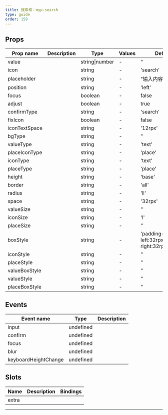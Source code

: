 ```yaml
---
title: 搜索框：myp-search
type: guide
order: 159
---
```


## Props

| Prop name     | Description | Type           | Values | Default                                   |
| ------------- | ----------- | -------------- | ------ | ----------------------------------------- |
| value         |             | string\|number | -      | ''                                        |
| icon          |             | string         | -      | 'search'                                  |
| placeholder   |             | string         | -      | "输入内容开始搜索"                        |
| position      |             | string         | -      | 'left'                                    |
| focus         |             | boolean        | -      | false                                     |
| adjust        |             | boolean        | -      | true                                      |
| confirmType   |             | string         | -      | 'search'                                  |
| fixIcon       |             | boolean        | -      | false                                     |
| iconTextSpace |             | string         | -      | '12rpx'                                   |
| bgType        |             | string         | -      | ''                                        |
| valueType     |             | string         | -      | 'text'                                    |
| placeIconType |             | string         | -      | 'place'                                   |
| iconType      |             | string         | -      | 'text'                                    |
| placeType     |             | string         | -      | 'place'                                   |
| height        |             | string         | -      | 'base'                                    |
| border        |             | string         | -      | 'all'                                     |
| radius        |             | string         | -      | 'll'                                      |
| space         |             | string         | -      | '32rpx'                                   |
| valueSize     |             | string         | -      | ''                                        |
| iconSize      |             | string         | -      | 'l'                                       |
| placeSize     |             | string         | -      | ''                                        |
| boxStyle      |             | string         | -      | 'padding-left:32rpx;padding-right:32rpx;' |
| iconStyle     |             | string         | -      | ''                                        |
| placeStyle    |             | string         | -      | ''                                        |
| valueBoxStyle |             | string         | -      | ''                                        |
| valueStyle    |             | string         | -      | ''                                        |
| placeBoxStyle |             | string         | -      | ''                                        |

## Events

| Event name           | Type      | Description |
| -------------------- | --------- | ----------- |
| input                | undefined |
| confirm              | undefined |
| focus                | undefined |
| blur                 | undefined |
| keyboardHeightChange | undefined |

## Slots

| Name  | Description | Bindings |
| ----- | ----------- | -------- |
| extra |             |          |

---
